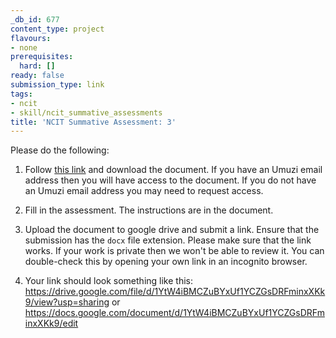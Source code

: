 ```yaml
---
_db_id: 677
content_type: project
flavours:
- none
prerequisites:
  hard: []
ready: false
submission_type: link
tags:
- ncit
- skill/ncit_summative_assessments
title: 'NCIT Summative Assessment: 3'
---
```


Please do the following:

1. Follow [this link](https://drive.google.com/file/d/1z-V18crRIMaUsYVcXzWX2JXzGNgoGUGh/view?usp=sharing) and download the document. If you have an Umuzi email address then you will have access to the document. If you do not have an Umuzi email address you may need to request access.

2. Fill in the assessment. The instructions are in the document. 
   
3. Upload the document to google drive and submit a link. Ensure that the submission has the `docx` file extension. Please make sure that the link works. If your work is private then we won't be able to review it. You can double-check this by opening your own link in an incognito browser.  

4. Your link should look something like this:
https://drive.google.com/file/d/1YtW4iBMCZuBYxUf1YCZGsDRFminxXKk9/view?usp=sharing or https://docs.google.com/document/d/1YtW4iBMCZuBYxUf1YCZGsDRFminxXKk9/edit